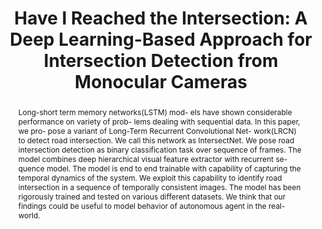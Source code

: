 ---
layout: project-page-new
title: "Have I Reached the Intersection: A Deep Learning-Based Approach for Intersection Detection from Monocular Cameras"
authors:
  - name: Dhaivat Bhatt*
    sup: 1
  - name: Danish Sodhi*
    sup: 1
  - name: Arghya Pal
    sup: 2
  - name: Vineeth Balasubramanian
    sup: 2
  - name: K. Madhava Krishna
    sup: 1
affiliations:
  - name: IIIT Hyderabad, India
    link: https://robotics.iiit.ac.in
    sup: 1
  - name: Indian Institute of Technology, Hyderabad
    link: http://www.iith.ac.in/
    sup: 2
permalink: publications/2017/Bhatt_Have-I-Reached-the-Intersection
abstract: "Long-short term memory networks(LSTM) mod- els have shown considerable performance on variety of prob- lems dealing with sequential data. In this paper, we pro- pose a variant of Long-Term Recurrent Convolutional Net- work(LRCN) to detect road intersection. We call this network as IntersectNet. We pose road intersection detection as binary classification task over sequence of frames. The model combines deep hierarchical visual feature extractor with recurrent se- quence model. The model is end to end trainable with capability of capturing the temporal dynamics of the system. We exploit this capability to identify road intersection in a sequence of temporally consistent images. The model has been rigorously trained and tested on various different datasets. We think that our findings could be useful to model behavior of autonomous agent in the real-world."
paper: https://robotics.iiit.ac.in/uploads/Main/Publications/resources/Dhaivat_et_al_iros17/Intersection_detection.pdf
video: https://robotics.iiit.ac.in/uploads/Main/Publications/resources/Dhaivat_et_al_iros17/Intersection_detection.mp4
# iframe: https://www.youtube.com/embed/jhjskX4FQwA

---
